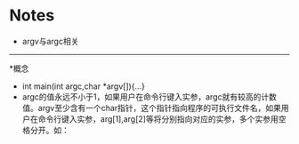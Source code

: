 # Notes
- argv与argc相关
-----------------
*概念
  - int main(int argc,char *argv[]){...}
  - argc的值永远不小于1，如果用户在命令行键入实参，argc就有较高的计数值。argv至少含有一个char指针，这个指针指向程序的可执行文件名，如果用户在命令行键入实参，arg[1],arg[2]等将分别指向对应的实参，多个实参用空格分开。如：

